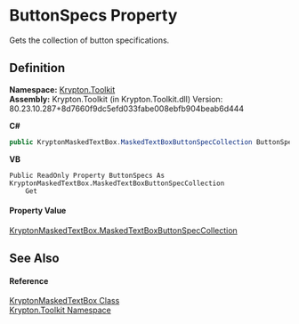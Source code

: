 # ButtonSpecs Property


Gets the collection of button specifications.



## Definition
**Namespace:** <a href="79d2eac2-21f4-54ff-7552-b20c33c30600.md">Krypton.Toolkit</a>  
**Assembly:** Krypton.Toolkit (in Krypton.Toolkit.dll) Version: 80.23.10.287+8d7660f9dc5efd033fabe008ebfb904beab6d444

**C#**
``` C#
public KryptonMaskedTextBox.MaskedTextBoxButtonSpecCollection ButtonSpecs { get; }
```
**VB**
``` VB
Public ReadOnly Property ButtonSpecs As KryptonMaskedTextBox.MaskedTextBoxButtonSpecCollection
	Get
```



#### Property Value
<a href="5bd30730-a90b-7ecf-1868-b7138df59fcb.md">KryptonMaskedTextBox.MaskedTextBoxButtonSpecCollection</a>

## See Also


#### Reference
<a href="962786e1-b6f4-f78f-d562-d654213adaa6.md">KryptonMaskedTextBox Class</a>  
<a href="79d2eac2-21f4-54ff-7552-b20c33c30600.md">Krypton.Toolkit Namespace</a>  
